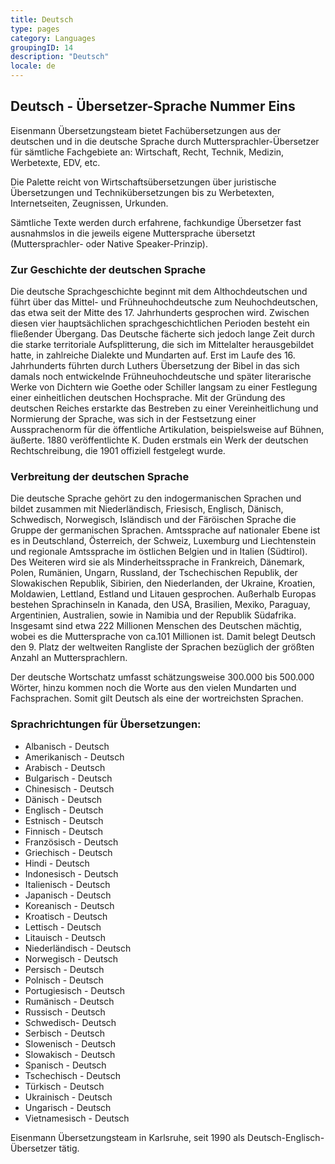 ```yaml
---
title: Deutsch
type: pages
category: Languages
groupingID: 14
description: "Deutsch"
locale: de
---
```


## Deutsch - Übersetzer-Sprache Nummer Eins
Eisenmann Übersetzungsteam bietet Fachübersetzungen aus der deutschen und in die deutsche Sprache durch Muttersprachler-Übersetzer für sämtliche Fachgebiete an: Wirtschaft, Recht, Technik, Medizin, Werbetexte, EDV, etc.

Die Palette reicht von Wirtschaftsübersetzungen über juristische Übersetzungen und Technikübersetzungen bis zu Werbetexten, Internetseiten, Zeugnissen, Urkunden.

Sämtliche Texte werden durch erfahrene, fachkundige Übersetzer fast ausnahmslos in die jeweils eigene Muttersprache übersetzt (Muttersprachler- oder Native Speaker-Prinzip).

### Zur Geschichte der deutschen Sprache
Die deutsche Sprachgeschichte beginnt mit dem Althochdeutschen und führt über das Mittel- und Frühneuhochdeutsche zum Neuhochdeutschen, das etwa seit der Mitte des 17. Jahrhunderts gesprochen wird. Zwischen diesen vier hauptsächlichen sprachgeschichtlichen Perioden besteht ein fließender Übergang. Das Deutsche fächerte sich jedoch lange Zeit durch die starke territoriale Aufsplitterung, die sich im Mittelalter herausgebildet hatte, in zahlreiche Dialekte und Mundarten auf. Erst im Laufe des 16. Jahrhunderts führten durch Luthers Übersetzung der Bibel in das sich damals noch entwickelnde Frühneuhochdeutsche und später literarische Werke von Dichtern wie Goethe oder Schiller langsam zu einer Festlegung einer einheitlichen deutschen Hochsprache. Mit der Gründung des deutschen Reiches erstarkte das Bestreben zu einer Vereinheitlichung und Normierung der Sprache, was sich in der Festsetzung einer Aussprachenorm für die öffentliche Artikulation, beispielsweise auf Bühnen, äußerte. 1880 veröffentlichte K. Duden erstmals ein Werk der deutschen Rechtschreibung, die 1901 offiziell festgelegt wurde.

### Verbreitung der deutschen Sprache
Die deutsche Sprache gehört zu den indogermanischen Sprachen und bildet zusammen mit Niederländisch, Friesisch, Englisch, Dänisch, Schwedisch, Norwegisch, Isländisch und der Färöischen Sprache die Gruppe der germanischen Sprachen. Amtssprache auf nationaler Ebene ist es in Deutschland, Österreich, der Schweiz, Luxemburg und Liechtenstein und regionale Amtssprache im östlichen Belgien und in Italien (Südtirol). Des Weiteren wird sie als Minderheitssprache in Frankreich, Dänemark, Polen, Rumänien, Ungarn, Russland, der Tschechischen Republik, der Slowakischen Republik, Sibirien, den Niederlanden, der Ukraine, Kroatien, Moldawien, Lettland, Estland und Litauen gesprochen. Außerhalb Europas bestehen Sprachinseln in Kanada, den USA, Brasilien, Mexiko, Paraguay, Argentinien, Australien, sowie in Namibia und der Republik Südafrika. Insgesamt sind etwa 222 Millionen Menschen des Deutschen mächtig, wobei es die Muttersprache von ca.101 Millionen ist. Damit belegt Deutsch den 9. Platz der weltweiten Rangliste der Sprachen bezüglich der größten Anzahl an Muttersprachlern.

Der deutsche Wortschatz umfasst schätzungsweise 300.000 bis 500.000 Wörter, hinzu kommen noch die Worte aus den vielen Mundarten und Fachsprachen. Somit gilt Deutsch als eine der wortreichsten Sprachen.

### Sprachrichtungen für Übersetzungen:
- Albanisch - Deutsch
- Amerikanisch - Deutsch
- Arabisch - Deutsch
- Bulgarisch - Deutsch
- Chinesisch - Deutsch
- Dänisch - Deutsch
- Englisch - Deutsch
- Estnisch - Deutsch
- Finnisch - Deutsch
- Französisch - Deutsch
- Griechisch - Deutsch
- Hindi - Deutsch
- Indonesisch - Deutsch
- Italienisch - Deutsch
- Japanisch - Deutsch
- Koreanisch - Deutsch
- Kroatisch - Deutsch
- Lettisch - Deutsch
- Litauisch - Deutsch
- Niederländisch - Deutsch
- Norwegisch - Deutsch
- Persisch - Deutsch
- Polnisch - Deutsch
- Portugiesisch - Deutsch
- Rumänisch - Deutsch
- Russisch - Deutsch
- Schwedisch- Deutsch
- Serbisch - Deutsch
- Slowenisch - Deutsch
- Slowakisch - Deutsch
- Spanisch - Deutsch
- Tschechisch - Deutsch
- Türkisch - Deutsch
- Ukrainisch - Deutsch
- Ungarisch - Deutsch
- Vietnamesisch - Deutsch


Eisenmann Übersetzungsteam in Karlsruhe, seit 1990 als Deutsch-Englisch-Übersetzer tätig.